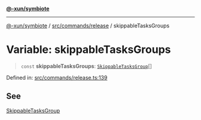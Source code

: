 [**@-xun/symbiote**](../../../../README.md)

***

[@-xun/symbiote](../../../../README.md) / [src/commands/release](../README.md) / skippableTasksGroups

# Variable: skippableTasksGroups

> `const` **skippableTasksGroups**: [`SkippableTasksGroup`](../enumerations/SkippableTasksGroup.md)[]

Defined in: [src/commands/release.ts:139](https://github.com/Xunnamius/symbiote/blob/a116b07afe112308bfdfdf94cf09246be76165ef/src/commands/release.ts#L139)

## See

[SkippableTasksGroup](../enumerations/SkippableTasksGroup.md)
